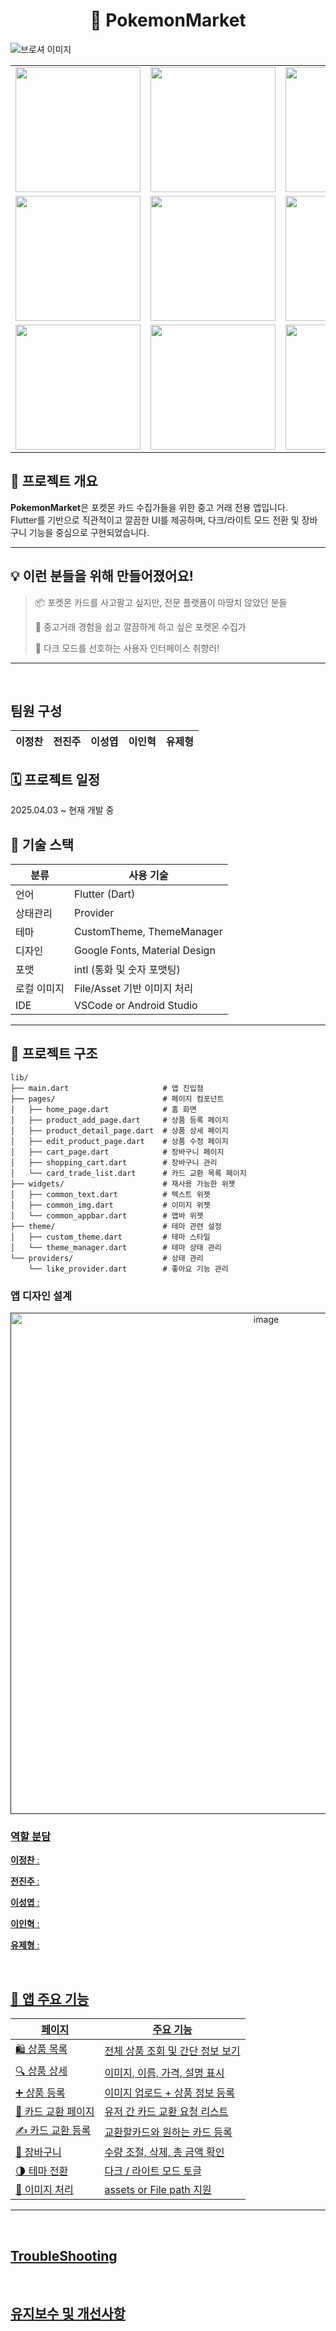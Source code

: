<h1 align="center">
🧢 PokemonMarket
</h1>
<p align="center">
</p>
  <img alt="브로셔 이미지" src=""/>
  
<table>
  <tr>
    <td><img src="https://github.com/user-attachments/assets/39e4965a-1c77-43cf-a972-7da4832bb416" width="200"></td>
    <td><img src="https://github.com/user-attachments/assets/846c891b-2b3d-4927-ae30-0214d5e3309d" width="200"></td>
    <td><img src="https://github.com/user-attachments/assets/b35855ca-7425-42b0-bf3c-a167e6e47ffa" width="200"></td>
  </tr>
  <tr>
    <td><img src="https://github.com/user-attachments/assets/8fc7c8da-ebf3-4613-bed0-f311f496eedc" width="200"></td>
    <td><img src="https://github.com/user-attachments/assets/591f01f8-7ea2-4882-bea3-5bd785fa5e87" width="200"></td>
    <td><img src="https://github.com/user-attachments/assets/e3777889-b92e-4a55-b6fa-8146d33cfeb2" width="200"></td>
  </tr>
  <tr>
    <td><img src="https://github.com/user-attachments/assets/b9ad0240-898d-406e-af6b-f34a9424de21" width="200"></td>
    <td><img src="https://github.com/user-attachments/assets/54438190-33fc-4be4-87a7-29b052d1b493" width="200"></td>
    <td><img src="https://github.com/user-attachments/assets/1834e07e-4f92-43e4-b46a-d8811030032b" width="200"></td>
  </tr>
</table>

## 📌 프로젝트 개요

**PokemonMarket**은 포켓몬 카드 수집가들을 위한 중고 거래 전용 앱입니다.  
Flutter를 기반으로 직관적이고 깔끔한 UI를 제공하며, 다크/라이트 모드 전환 및 장바구니 기능을 중심으로 구현되었습니다.

---

## 💡 이런 분들을 위해 만들어졌어요!

> 📦 포켓몬 카드를 사고팔고 싶지만, 전문 플랫폼이 마땅치 않았던 분들
>
> 🛒 중고거래 경험을 쉽고 깔끔하게 하고 싶은 포켓몬 수집가
>
> 🌙 다크 모드를 선호하는 사용자 인터페이스 취향러!

---

<br/>

## 팀원 구성

| **이정찬** | **전진주** | **이성엽** | **이인혁** | **유제형** |
| :--------: | :--------: | :--------: | :--------: | :--------: |

## 🗓️ 프로젝트 일정

2025.04.03 ~ 현재 개발 중

## 🧰 기술 스택

| 분류        | 사용 기술                     |
| ----------- | ----------------------------- |
| 언어        | Flutter (Dart)                |
| 상태관리    | Provider                      |
| 테마        | CustomTheme, ThemeManager     |
| 디자인      | Google Fonts, Material Design |
| 포맷        | intl (통화 및 숫자 포맷팅)    |
| 로컬 이미지 | File/Asset 기반 이미지 처리   |
| IDE         | VSCode or Android Studio      |

---

## 📂 프로젝트 구조

```
lib/
├── main.dart                     # 앱 진입점
├── pages/                        # 페이지 컴포넌트
│   ├── home_page.dart            # 홈 화면
│   ├── product_add_page.dart     # 상품 등록 페이지
│   ├── product_detail_page.dart  # 상품 상세 페이지
│   ├── edit_product_page.dart    # 상품 수정 페이지
│   ├── cart_page.dart            # 장바구니 페이지
│   ├── shopping_cart.dart        # 장바구니 관리
│   └── card_trade_list.dart      # 카드 교환 목록 페이지
├── widgets/                      # 재사용 가능한 위젯
│   ├── common_text.dart          # 텍스트 위젯
│   ├── common_img.dart           # 이미지 위젯
│   └── common_appbar.dart        # 앱바 위젯
├── theme/                        # 테마 관련 설정
│   ├── custom_theme.dart         # 테마 스타일
│   └── theme_manager.dart        # 테마 상태 관리
└── providers/                    # 상태 관리
    └── like_provider.dart        # 좋아요 기능 관리
```

### 앱 디자인 설계

<p align="center">
 <a href="">
<img width="802" alt="image" src="">
</p>

### 역할 분담

**이정찬** :

**전진주** :

**이성엽** :

**이인혁** :

**유제형** :

<br/>

## 🎨 앱 주요 기능

| 페이지              | 주요 기능                        |
| ------------------- | -------------------------------- |
| 🛍️ 상품 목록        | 전체 상품 조회 및 간단 정보 보기 |
| 🔍 상품 상세        | 이미지, 이름, 가격, 설명 표시    |
| ➕ 상품 등록        | 이미지 업로드 + 상품 정보 등록   |
| 🔄 카드 교환 페이지 | 유저 간 카드 교환 요청 리스트    |
| ✍️ 카드 교환 등록   | 교환할카드와 원하는 카드 등록    |
| 🧾 장바구니         | 수량 조절, 삭제, 총 금액 확인    |
| 🌗 테마 전환        | 다크 / 라이트 모드 토글          |
| 📸 이미지 처리      | assets or File path 지원         |

---

<br/>

## TroubleShooting

<br/>

## 유지보수 및 개선사항
